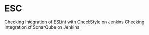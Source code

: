 # ESC
Checking Integration of ESLint with CheckStyle on Jenkins
Checking Integration of SonarQube on Jenkins
